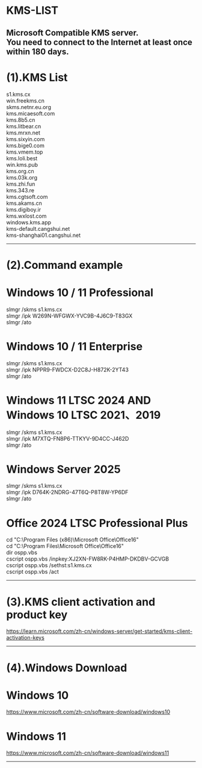 # KMS-LIST
Microsoft Compatible KMS server.  </br>
You need to connect to the Internet at least once within 180 days.
---------------------------------------------------------------------------------------------------------------------
# (1).KMS List

s1.kms.cx </br>
win.freekms.cn </br>
skms.netnr.eu.org </br>
kms.micaesoft.com </br>
kms.8b5.cn </br>
kms.litbear.cn </br>
kms.mrxn.net </br>
kms.sixyin.com </br>
kms.bige0.com </br>
kms.vmem.top </br>
kms.loli.best </br>
win.kms.pub </br>
kms.org.cn </br>
kms.03k.org </br>
kms.zhi.fun </br>
kms.343.re </br>
kms.cgtsoft.com </br>
kms.akams.cn </br>
kms.digiboy.ir </br>
kms.wxlost.com </br>
windows.kms.app </br>
kms-default.cangshui.net </br>
kms-shanghai01.cangshui.net </br>

---------------------------------------------------------------------------------------------------------------------
# (2).Command example

# Windows 10 / 11 Professional
slmgr /skms s1.kms.cx </br>
slmgr /ipk W269N-WFGWX-YVC9B-4J6C9-T83GX </br>
slmgr /ato </br>

# Windows 10 / 11 Enterprise
slmgr /skms s1.kms.cx </br>
slmgr /ipk NPPR9-FWDCX-D2C8J-H872K-2YT43 </br>
slmgr /ato </br>

# Windows 11 LTSC 2024 AND Windows 10 LTSC 2021、2019
slmgr /skms s1.kms.cx </br>
slmgr /ipk M7XTQ-FN8P6-TTKYV-9D4CC-J462D </br>
slmgr /ato </br>

# Windows Server 2025
slmgr /skms s1.kms.cx </br>
slmgr /ipk D764K-2NDRG-47T6Q-P8T8W-YP6DF </br>
slmgr /ato </br>

# Office 2024 LTSC Professional Plus
cd "C:\Program Files (x86)\Microsoft Office\Office16" </br>
cd "C:\Program Files\Microsoft Office\Office16" </br>
dir ospp.vbs </br>
cscript ospp.vbs /inpkey:XJ2XN-FW8RK-P4HMP-DKDBV-GCVGB </br>
cscript ospp.vbs /sethst:s1.kms.cx </br>
cscript ospp.vbs /act </br>

---------------------------------------------------------------------------------------------------------------------
# (3).KMS client activation and product key

<a href="https://learn.microsoft.com/zh-cn/windows-server/get-started/kms-client-activation-keys" target="_blank">
https://learn.microsoft.com/zh-cn/windows-server/get-started/kms-client-activation-keys
</a> </br>

---------------------------------------------------------------------------------------------------------------------
# (4).Windows Download

# Windows 10
https://www.microsoft.com/zh-cn/software-download/windows10

# Windows 11
https://www.microsoft.com/zh-cn/software-download/windows11

---------------------------------------------------------------------------------------------------------------------
